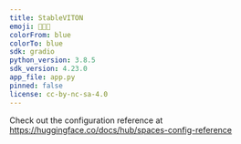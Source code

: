 ```yaml
---
title: StableVITON
emoji: 👕👔👗
colorFrom: blue
colorTo: blue
sdk: gradio
python_version: 3.8.5
sdk_version: 4.23.0
app_file: app.py
pinned: false
license: cc-by-nc-sa-4.0
---
```


Check out the configuration reference at https://huggingface.co/docs/hub/spaces-config-reference
